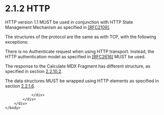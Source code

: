 <html dir="LTR" xmlns:mshelp="http://msdn.microsoft.com/mshelp" xmlns:ddue="http://ddue.schemas.microsoft.com/authoring/2003/5" xmlns:xlink="http://www.w3.org/1999/xlink" xmlns:tool="http://www.microsoft.com/tooltip">
    <head>
        <meta http-equiv="Content-Type" content="text/html; CHARSET=utf-8"></meta>
        <meta name="save" content="history"></meta>
        <title>2.1.2 HTTP</title>
        <xml>
            <mshelp:toctitle title="2.1.2 HTTP"></mshelp:toctitle>
            <mshelp:rltitle title="[MS-SSAS8]: HTTP"></mshelp:rltitle>
            <mshelp:keyword index="A" term="52457140-43c9-4e21-b694-1c87ecc51533"></mshelp:keyword>
            <mshelp:attr name="DCSext.ContentType" value="open specification"></mshelp:attr>
            <mshelp:attr name="AssetID" value="52457140-43c9-4e21-b694-1c87ecc51533"></mshelp:attr>
            <mshelp:attr name="TopicType" value="kbRef"></mshelp:attr>
            <mshelp:attr name="DCSext.Title" value="[MS-SSAS8]: HTTP" />
        </xml>
    </head>
    <body>
        <div id="header">
            <h1 class="heading">2.1.2 HTTP</h1>
        </div>
        <div id="mainSection">
            <div id="mainBody">
                <div id="allHistory" class="saveHistory"></div>
                <div id="sectionSection0" class="section" name="collapseableSection">
                    

<p>HTTP version 1.1 MUST be used in conjunction with HTTP State
Management Mechanism as specified in <a href="https://go.microsoft.com/fwlink/?LinkId=90315">[RFC2109]</a>.</p>

<p>The structures of the protocol are the same as with TCP,
with the following exceptions:</p>

<p>There is no Authenticate request when using HTTP transport.
Instead, the HTTP authentication model as specified in <a href="https://go.microsoft.com/fwlink/?LinkId=90372">[RFC2616]</a> MUST be used.</p>

<p>The response to the Calculate MDX Fragment has different
structure, as specified in section <a href="9d2042b9-5ccb-410d-aa66-4201d1fd5d64.md">2.2.10.2</a>.</p>

<p>The data structures MUST be wrapped using HTTP elements as
specified in section <a href="a1f5ccfa-35e3-4052-ae96-ca61dd271ee0.md">2.2.1.6</a>.</p>


                </div>
            </div>
        </div>
    </body>
</html>